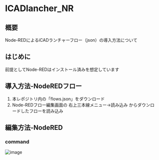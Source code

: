 # ICADlancher_NR
## 概要
Node-REDによるiCADランチャーフロー（json）の導入方法について
## はじめに
前提としてNode-REDはインストール済みを想定しています
## 導入方法-NodeREDフロー
1. 本レポジトリ内の「flows.json」をダウンロード
2. Node-REDフロー編集画面の 右上三本線メニュー→読み込み からダウンロードしたフローを読み込み
## 編集方法-NodeRED
### command
![image](https://github.com/user-attachments/assets/d1209206-d032-452b-b241-7bd050be5bc8)
